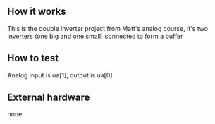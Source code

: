 <!---

This file is used to generate your project datasheet. Please fill in the information below and delete any unused
sections.

You can also include images in this folder and reference them in the markdown. Each image must be less than
512 kb in size, and the combined size of all images must be less than 1 MB.
-->

## How it works

This is the double inverter project from Matt's analog course,
it's two inverters (one big and one small) connected to form a buffer

## How to test

Analog input is ua[1], output is ua[0]

## External hardware

none
